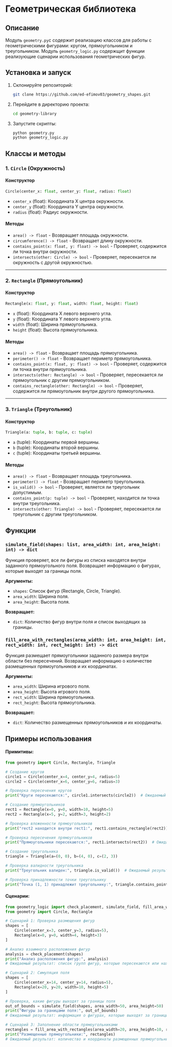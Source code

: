 # Геометрическая библиотека

## Описание

Модуль `geometry.py`с содержит реализацию классов для работы с геометрическими фигурами: кругом, прямоугольником и треугольником.
Модуль `geometry_logic.py` содержщит функции реализующие сценарии использования геометрических фигур. 

## Установка и запуск

1. Склонируйте репозиторий:
   ```sh
   git clone https://github.com/ed-efimov03/geometry_shapes.git
   ```
2. Перейдите в директорию проекта:
   ```sh
   cd geometry-library
   ```
3. Запустите скрипты:
   ```sh
   python geometry.py
   python geometry_logic.py
   ```

## Классы и методы

### 1. `Circle` (Окружность)

#### Конструктор
```python
Circle(center_x: float, center_y: float, radius: float)
```
- `center_x` (float): Координата X центра окружности.
- `center_y` (float): Координата Y центра окружности.
- `radius` (float): Радиус окружности.

#### Методы

- `area() -> float` - Возвращает площадь окружности.
- `circumference() -> float` - Возвращает длину окружности.
- `contains_point(x: float, y: float) -> bool` - Проверяет, содержится ли точка внутри окружности.
- `intersects(other: Circle) -> bool` - Проверяет, пересекается ли окружность с другой окружностью.

---

### 2. `Rectangle` (Прямоугольник)

#### Конструктор
```python
Rectangle(x: float, y: float, width: float, height: float)
```
- `x` (float): Координата X левого верхнего угла.
- `y` (float): Координата Y левого верхнего угла.
- `width` (float): Ширина прямоугольника.
- `height` (float): Высота прямоугольника.

#### Методы

- `area() -> float` - Возвращает площадь прямоугольника.
- `perimeter() -> float` - Возвращает периметр прямоугольника.
- `contains_point(x: float, y: float) -> bool` - Проверяет, содержится ли точка внутри прямоугольника.
- `intersects(other: Rectangle) -> bool` - Проверяет, пересекается ли прямоугольник с другим прямоугольником.
- `contains_rectangle(other: Rectangle) -> bool` - Проверяет, содержится ли прямоугольник внутри другого прямоугольника.

---

### 3. `Triangle` (Треугольник)

#### Конструктор
```python
Triangle(a: tuple, b: tuple, c: tuple)
```
- `a` (tuple): Координаты первой вершины.
- `b` (tuple): Координаты второй вершины.
- `c` (tuple): Координаты третьей вершины.

#### Методы

- `area() -> float` - Возвращает площадь треугольника.
- `perimeter() -> float` - Возвращает периметр треугольника.
- `is_valid() -> bool` - Проверяет, является ли треугольник допустимым.
- `contains_point(p: tuple) -> bool` - Проверяет, находится ли точка внутри треугольника.
- `intersects(other: Triangle) -> bool` - Проверяет, пересекается ли треугольник с другим треугольником.

## Функции

### `simulate_field(shapes: list, area_width: int, area_height: int) -> dict`
Функция проверяет, все ли фигуры из списка находятся внутри заданного прямоугольного поля. Возвращает информацию о фигурах, которые выходят за границы поля.

**Аргументы:**
- `shapes`: Список фигур (Rectangle, Circle, Triangle).
- `area_width`: Ширина поля.
- `area_height`: Высота поля.

**Возвращает:**
- `dict`: Количество фигур внутри поля и список выходящих за границы.

### `fill_area_with_rectangles(area_width: int, area_height: int, rect_width: int, rect_height: int) -> dict`
Функция размещает прямоугольники заданного размера внутри области без пересечений. Возвращает информацию о количестве размещенных прямоугольников и их координатах.

**Аргументы:**
- `area_width`: Ширина игрового поля.
- `area_height`: Высота игрового поля.
- `rect_width`: Ширина прямоугольника.
- `rect_height`: Высота прямоугольника.

**Возвращает:**
- `dict`: Количество размещенных прямоугольников и их координаты.

## Примеры использования

#### **Примитивы:**
```python
from geometry import Circle, Rectangle, Triangle

# Создание кругов
circle1 = Circle(center_x=4, center_y=4, radius=5)
circle2 = Circle(center_x=6, center_y=6, radius=3)

# Проверка пересечения кругов
print("Круги пересекаются:", circle1.intersects(circle2))  # Ожидаемый результат: True

# Создание прямоугольников
rect1 = Rectangle(x=0, y=0, width=10, height=5)
rect2 = Rectangle(x=5, y=2, width=3, height=2)

# Проверка вложенности прямоугольников
print("rect2 находится внутри rect1:", rect1.contains_rectangle(rect2))  # Ожидаемый результат: True

# Проверка пересечения прямоугольников
print("Прямоугольники пересекаются:", rect1.intersects(rect2))  # Ожидаемый результат: True

# Создание треугольника
triangle = Triangle(a=(0, 0), b=(4, 0), c=(2, 3))

# Проверка валидности треугольника
print("Треугольник валиден:", triangle.is_valid())  # Ожидаемый результат: True

# Проверка принадлежности точки треугольнику
print("Точка (1, 1) принадлежит треугольнику:", triangle.contains_point((1, 1)))  # Ожидаемый результат: True
```

#### **Сценарии:**
```python
from geometry_logic import check_placement, simulate_field, fill_area_with_rectangles
from geometry import Circle, Rectangle

# Сценарий 1: Проверка размещения фигур
shapes = [
    Circle(center_x=3, center_y=3, radius=5),
    Rectangle(x=0, y=0, width=4, height=3)
]

# Анализ взаимного расположения фигур
analysis = check_placement(shapes)
print("Анализ расположения фигур:", analysis)
# Ожидаемый результат: список групп фигур, которые пересекаются или находятся одна внутри другой.

# Сценарий 2: Симуляция поля
shapes = [
    Circle(center_x=14, center_y=14, radius=5),
    Rectangle(x=20, y=20, width=10, height=5)
]

# Проверка, какие фигуры выходят за границы поля
out_of_bounds = simulate_field(shapes, area_width=50, area_height=50)
print("Фигуры за границами поля:", out_of_bounds)
# Ожидаемый результат: информация о фигурах, которые выходят за границы поля.

# Сценарий 3: Заполнение области прямоугольниками
rectangles = fill_area_with_rectangles(area_width=20, area_height=10, rect_width=3, rect_height=2)
print("Размещенные прямоугольники:", rectangles)
# Ожидаемый результат: количество и координаты размещенных прямоугольников.
```
